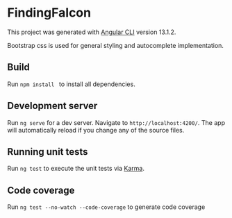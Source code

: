 # FindingFalcon

This project was generated with [Angular CLI](https://github.com/angular/angular-cli) version 13.1.2.

Bootstrap css is used for general styling and autocomplete implementation.

## Build

Run `npm install ` to install all dependencies.

## Development server

Run `ng serve` for a dev server. Navigate to `http://localhost:4200/`. The app will automatically reload if you change any of the source files.

## Running unit tests

Run `ng test` to execute the unit tests via [Karma](https://karma-runner.github.io).

## Code coverage

Run `ng test --no-watch --code-coverage` to generate code coverage
